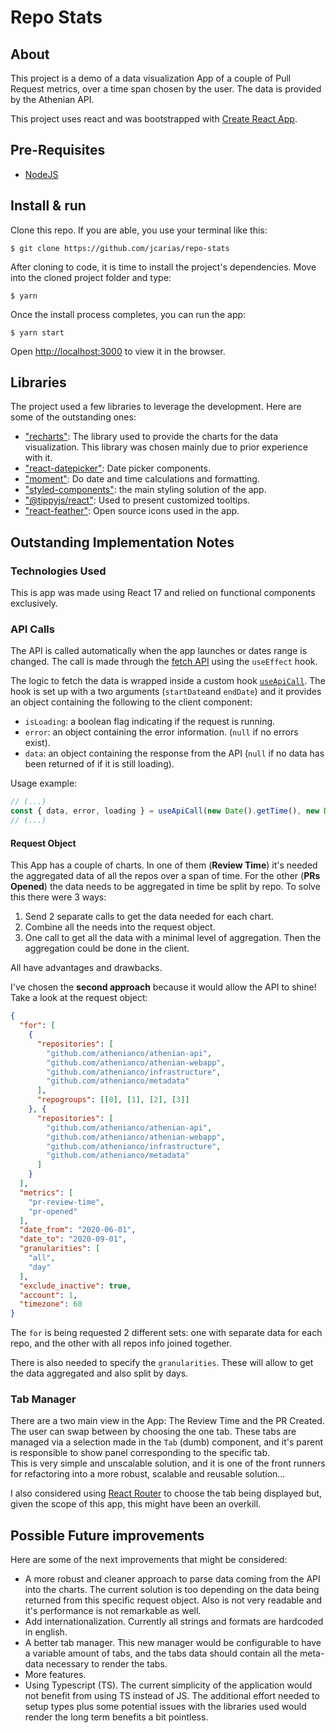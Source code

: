 # Repo Stats

## About

This project is a demo of a data visualization App of a couple of Pull Request metrics, over a time span chosen by the user. The data is provided by the Athenian API.

This project uses react and was bootstrapped with [Create React App](https://github.com/facebook/create-react-app).

## Pre-Requisites

- [NodeJS](https://nodejs.org/en/)

## Install & run

Clone this repo. If you are able, you use your terminal like this:

```shell
$ git clone https://github.com/jcarias/repo-stats
```

After cloning to code, it is time to install the project's dependencies. Move into the cloned project folder and type:

```shell
$ yarn
```

Once the install process completes, you can run the app:

```shell
$ yarn start
```

Open [http://localhost:3000](http://localhost:3000) to view it in the browser.

## Libraries

The project used a few libraries to leverage the development. Here are some of the outstanding ones:

- ["recharts"](https://recharts.org/en-US/): The library used to provide the charts for the data visualization. This library was chosen mainly due to prior experience with it.
- ["react-datepicker"](https://reactdatepicker.com/): Date picker components.
- ["moment"](https://momentjs.com/): Do date and time calculations and formatting.
- ["styled-components"](https://styled-components.com/): the main styling solution of the app.
- ["@tippyjs/react"](https://github.com/atomiks/tippyjs-react): Used to present customized tooltips.
- ["react-feather"](https://github.com/feathericons/react-feather): Open source icons used in the app.

## Outstanding Implementation Notes

### Technologies Used

This is app was made using React 17 and relied on functional components exclusively.

### API Calls

The API is called automatically when the app launches or dates range is changed. The call is made through the [fetch API](https://developer.mozilla.org/en-US/docs/Web/API/Fetch_API) using the `useEffect` hook.

The logic to fetch the data is wrapped inside a custom hook [`useApiCall`](https://github.com/jcarias/repo-stats/blob/main/src/utils/hooks/useApiCall.js). The hook is set up with a two arguments (`startDate`and `endDate`) and it provides an object containing the following to the client component:

- `isLoading`: a boolean flag indicating if the request is running.
- `error`: an object containing the error information. (`null` if no errors exist).
- `data`: an object containing the response from the API (`null` if no data has been returned of if it is still loading).

Usage example:

```javascript
// (...)
const { data, error, loading } = useApiCall(new Date().getTime(), new Date().getTime());
// (...)
```

#### Request Object

This App has a couple of charts. In one of them (**Review Time**) it's needed the aggregated data of all the repos over a span of time. For the other (**PRs Opened**) the data needs to be aggregated in time be split by repo. To solve this there were 3 ways:

1. Send 2 separate calls to get the data needed for each chart.
2. Combine all the needs into the request object.
3. One call to get all the data with a minimal level of aggregation. Then the aggregation could be done in the client.

All have advantages and drawbacks.

I've chosen the **second approach** because it would allow the API to shine! Take a look at the request object:

```JSON
{
  "for": [
    {
      "repositories": [
        "github.com/athenianco/athenian-api",
        "github.com/athenianco/athenian-webapp",
        "github.com/athenianco/infrastructure",
        "github.com/athenianco/metadata"
      ],
      "repogroups": [[0], [1], [2], [3]]
    }, {
      "repositories": [
        "github.com/athenianco/athenian-api",
        "github.com/athenianco/athenian-webapp",
        "github.com/athenianco/infrastructure",
        "github.com/athenianco/metadata"
      ]
    }
  ],
  "metrics": [
    "pr-review-time",
    "pr-opened"
  ],
  "date_from": "2020-06-01",
  "date_to": "2020-09-01",
  "granularities": [
    "all",
    "day"
  ],
  "exclude_inactive": true,
  "account": 1,
  "timezone": 60
}
```

The `for` is being requested 2 different sets: one with separate data for each repo, and the other with all repos info joined together.

There is also needed to specify the `granularities`. These will allow to get the data aggregated and also split by days.

### Tab Manager

There are a two main view in the App: The Review Time and the PR Created. The user can swap between by choosing the one tab. These tabs are managed via a selection made in the `Tab` (dumb) component, and it's parent is responsible to show panel corresponding to the specific tab.\
This is very simple and unscalable solution, and it is one of the front runners for refactoring into a more robust, scalable and reusable solution...

I also considered using [React Router](https://reactrouter.com/) to choose the tab being displayed but, given the scope of this app, this might have been an overkill.

## Possible Future improvements

Here are some of the next improvements that might be considered:

- A more robust and cleaner approach to parse data coming from the API into the charts. The current solution is too depending on the data being returned from this specific request object. Also is not very readable and it's performance is not remarkable as well.
- Add internationalization. Currently all strings and formats are hardcoded in english.
- A better tab manager. This new manager would be configurable to have a variable amount of tabs, and the tabs data should contain all the meta-data necessary to render the tabs.
- More features.
- Using Typescript (TS). The current simplicity of the application would not benefit from using TS instead of JS. The additional effort needed to setup types plus some potential issues with the libraries used would render the long term benefits a bit pointless.
